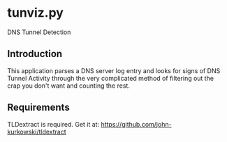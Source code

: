 # tunviz.py
DNS Tunnel Detection

## Introduction
This application parses a DNS server log entry and looks for signs of DNS Tunnel Activity through the very complicated method of filtering out the crap you don't want and counting the rest. 

## Requirements
TLDextract is required. Get it at: https://github.com/john-kurkowski/tldextract


